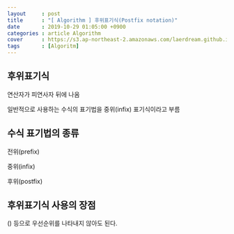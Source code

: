 ```yaml
---
layout     : post
title      : "[ Algorithm ] 후위표기식(Postfix notation)"
date       : 2019-10-29 01:05:00 +0900
categories : article Algorithm
cover      : https://s3.ap-northeast-2.amazonaws.com/laerdream.github.io/cover/algorithm.jpg
tags       : [Algoritm]
---
```


## 후위표기식
연산자가 피연사자 뒤에 나옴

일반적으로 사용하는 수식의 표기법을 중위(infix) 표기식이라고 부름


## 수식 표기법의 종류

전위(prefix)

중위(infix)

후위(postfix)


## 후위표기식 사용의 장점

() 등으로 우선순위를 나타내지 않아도 된다.